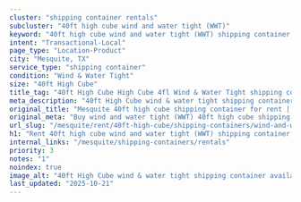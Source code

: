 ```yaml
---
cluster: "shipping container rentals"
subcluster: "40ft high cube wind and water tight (WWT)"
keyword: "40ft high cube wind and water tight (WWT) shipping container for rent Mesquite, TX"
intent: "Transactional-Local"
page_type: "Location-Product"
city: "Mesquite, TX"
service_type: "shipping container"
condition: "Wind & Water Tight"
size: "40ft High Cube"
title_tag: "40ft High Cube High Cube 4fl Wind & Water Tight shipping container Sales in Mesquite | LC Container"
meta_description: "40ft High Cube wind & water tight shipping container sales in Mesquite. High cube containers with extra height. Fast delivery, competitive pricing. Serving shipping containers area. Quote ID: 13A. Call (214) 524-4168 for your free quote today."
original_title: "Mesquite 40ft high cube shipping container for rent | LC"
original_meta: "Buy wind and water tight (WWT) 40ft high cube shipping container rent with local delivery in Mesquite, TX. LC Container — local Since 2003. Request a fast quote today."
url_slug: "/mesquite/rent/40ft-high-cube/shipping-containers/wind-and-water-tight-wwt"
h1: "Rent 40ft high cube wind and water tight (WWT) shipping container in Mesquite"
internal_links: "/mesquite/shipping-containers/rentals"
priority: 3
notes: "1"
noindex: true
image_alt: "40ft High Cube wind & water tight shipping container available for delivery in Mesquite"
last_updated: "2025-10-21"
---
```


<!-- TODO: Add unique city/inventory copy, images, and internal links here. -->
